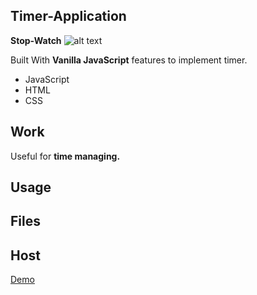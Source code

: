 ## Timer-Application
**Stop-Watch**
![alt text]()


Built With  **Vanilla JavaScript** features to implement timer.
 - JavaScript
 - HTML
 - CSS


## Work 

Useful for **time managing.**

## Usage




## Files





## Host

[Demo](https://umeshmore45.github.io/Timer-Application/index.html)


